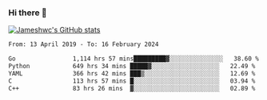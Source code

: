### Hi there 👋

[![Jameshwc's GitHub stats](https://github-readme-stats.vercel.app/api?username=jameshwc)](https://github.com/anuraghazra/github-readme-stats)

<!--START_SECTION:waka-->

```txt
From: 13 April 2019 - To: 16 February 2024

Go                1,114 hrs 57 mins█████████▓░░░░░░░░░░░░░░░   38.60 %
Python            649 hrs 34 mins █████▓░░░░░░░░░░░░░░░░░░░   22.49 %
YAML              366 hrs 42 mins ███▒░░░░░░░░░░░░░░░░░░░░░   12.69 %
C                 113 hrs 57 mins █░░░░░░░░░░░░░░░░░░░░░░░░   03.94 %
C++               83 hrs 26 mins  ▓░░░░░░░░░░░░░░░░░░░░░░░░   02.89 %
```

<!--END_SECTION:waka-->
